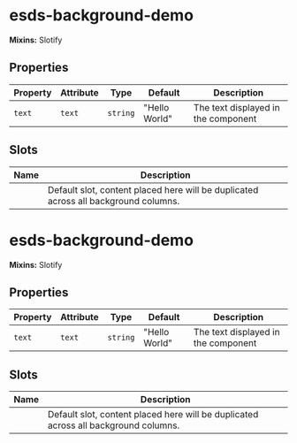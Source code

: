 # esds-background-demo

**Mixins:** Slotify

## Properties

| Property | Attribute | Type     | Default       | Description                         |
|----------|-----------|----------|---------------|-------------------------------------|
| `text`   | `text`    | `string` | "Hello World" | The text displayed in the component |

## Slots

| Name | Description                                      |
|------|--------------------------------------------------|
|      | Default slot, content placed here will be duplicated across all background columns. |


# esds-background-demo

**Mixins:** Slotify

## Properties

| Property | Attribute | Type     | Default       | Description                         |
|----------|-----------|----------|---------------|-------------------------------------|
| `text`   | `text`    | `string` | "Hello World" | The text displayed in the component |

## Slots

| Name | Description                                      |
|------|--------------------------------------------------|
|      | Default slot, content placed here will be duplicated across all background columns. |
